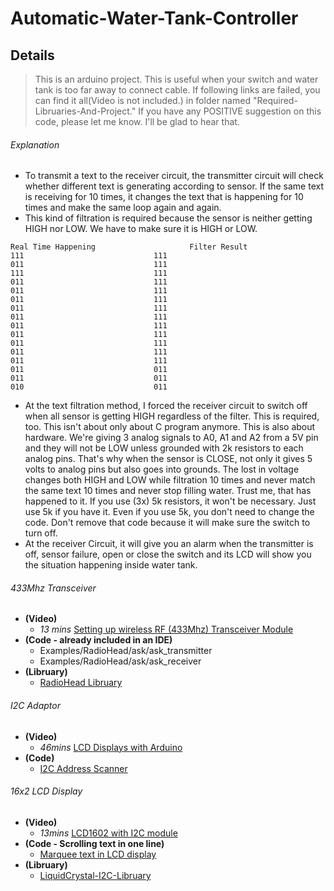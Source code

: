 # Automatic-Water-Tank-Controller
## Details
> This is an arduino project.
> This is useful when your switch and water tank is too far away to connect cable.
> If following links are failed, you can find it all(Video is not included.) in folder named "Required-Libruaries-And-Project."
> If you have any POSITIVE suggestion on this code, please let me know. I'll be glad to hear that.

###### Explanation
- To transmit a text to the receiver circuit, the transmitter circuit will check whether different text is generating according to sensor. If the same text is receiving for 10 times, it changes the text that is happening for 10 times and make the same loop again and again. 
- This kind of filtration is required because the sensor is neither getting HIGH nor LOW. We have to make sure it is HIGH or LOW.
```
Real Time Happening						Filter Result
111								111
011								111
111								111
011								111
011								111
011								111
011								111
011								111
011								111
011								111
011								111
011								111
011								111
011								011
011								011
010								011
```
- At the text filtration method, I forced the receiver circuit to switch off when all sensor is getting HIGH regardless of the filter. This is required, too. This isn't about only about C program anymore. This is also about hardware. We're giving 3 analog signals to A0, A1 and A2 from a 5V pin and they will not be LOW unless grounded with 2k resistors to each analog pins. That's why when the sensor is CLOSE, not only it gives 5 volts to analog pins but also goes into grounds. The lost in voltage changes both HIGH and LOW while filtration 10 times and never match the same text 10 times and never stop filling water. Trust me, that has happened to it. If you use (3x) 5k resistors, it won't be necessary. Just use 5k if you have it. Even if you use 5k, you don't need to change the code. Don't remove that code because it will make sure the switch to turn off.
- At the receiver Circuit, it will give you an alarm when the transmitter is off, sensor failure, open or close the switch and its LCD will show you the situation happening inside water tank.

###### 433Mhz Transceiver
- **(Video)** 
   - *13 mins* [Setting up wireless RF (433Mhz) Transceiver Module](https://www.youtube.com/watch?v=txSrx5druXg)
- **(Code - already included in an IDE)** 
   - Examples/RadioHead/ask/ask_transmitter
   - Examples/RadioHead/ask/ask_receiver
- **(Libruary)**
   - [RadioHead Libruary](http://www.airspayce.com/mikem/arduino/RadioHead/index.html)

###### I2C Adaptor
- **(Video)**
   - *46mins* [LCD Displays with Arduino](https://www.youtube.com/watch?v=wEbGhYjn4QI&t=1746s)
- **(Code)**
   - [I2C Address Scanner](https://playground.arduino.cc/Main/I2cScanner/)

###### 16x2 LCD Display
- **(Video)**
   - *13mins* [LCD1602 with I2C module](https://www.youtube.com/watch?v=q9YC_GVHy5A)
- **(Code - Scrolling text in one line)**
   - [Marquee text in LCD display](https://forum.arduino.cc/index.php?topic=422542.0)
- **(Libruary)**
   - [LiquidCrystal-I2C-Libruary](https://github.com/fdebrabander/Arduino-LiquidCrystal-I2C-library)
